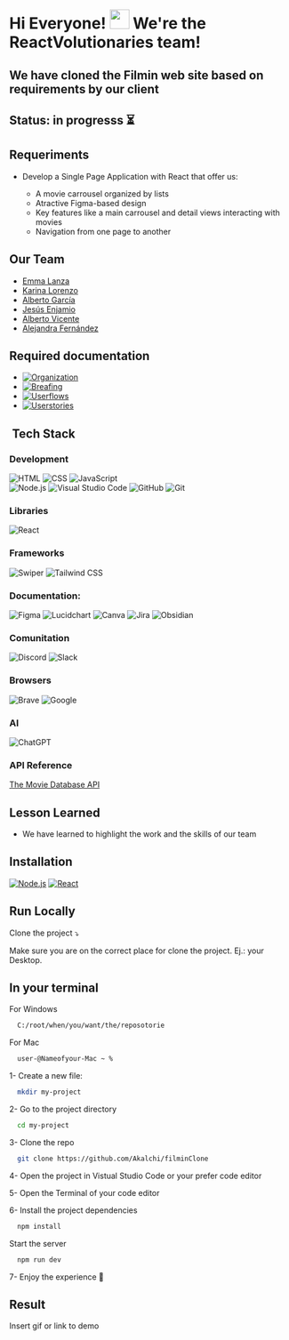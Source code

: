 
# Hi Everyone! <img src="https://media.giphy.com/media/hvRJCLFzcasrR4ia7z/giphy.gif" width="35">  We're the ReactVolutionaries team!  

## We have cloned the Filmin web site based on requirements by our client

## Status: in progresss ⏳

## Requeriments 
- Develop a Single Page Application with React that offer us:

    - A movie carrousel organized by lists
    - Atractive Figma-based design
    - Key features like a main carrousel and detail views interacting with movies
    - Navigation from one page to another

## Our Team
- [Emma Lanza](https://github.com/emmalanza)
- [Karina Lorenzo](https://github.com/karinalorenzo)
- [Alberto García](https://github.com/algama17)
- [Jesús Enjamio](https://github.com/JesusEnjamio)
- [Alberto Vicente](https://github.com/berto9675)
- [Alejandra Fernández](https://github.com/Akalchi)

## Required documentation 
- [![Organization](https://img.shields.io/badge/-Jira-0052CC?logo=jira&logoColor=white&style=flat)](https://jesusenjamio.atlassian.net/jira/core/projects/GTMS/board)
- [![Breafing](https://img.shields.io/badge/-Figma-F24E1E?logo=figma&logoColor=white&style=flat)](https://www.figma.com/design/563btG1aZfBqVuz5EeGwEW/CLON-FILMIN?node-id=0-1&p=f&t=ZkYxLDURlvCPhQSq-0)
- [![Userflows](https://img.shields.io/badge/-Lucidchart-5B5D5D?logo=lucidchart&logoColor=white&style=flat)](https://lucid.app/lucidchart/205d7641-21ce-4592-8c5c-9f929cbad134/edit?page=0_0&invitationId=inv_045b2715-511a-4aec-a880-eaa1992f5b0b#)
- [![Userstories](https://img.shields.io/badge/-Canva-00C4CC?logo=canva&logoColor=white&style=flat)](https://www.canva.com/design/DAGc6KI4mv8/EGSfCAW6HFgVCgSxBKEgLA/view?utm_content=DAGc6KI4mv8&utm_campaign=designshare&utm_medium=link2&utm_source=uniquelinks&utlId=h115e5b67ec)

## &nbsp;Tech Stack

### Development
![HTML](https://img.shields.io/badge/-HTML-E34F26?logo=html5&logoColor=white&style=flat) 
![CSS](https://img.shields.io/badge/-CSS-1572B6?logo=css3&logoColor=white&style=flat)
![JavaScript](https://img.shields.io/badge/-JavaScript-F7DF1E?logo=javascript&logoColor=black&style=flat)\
![Node.js](https://img.shields.io/badge/-Node.js-339933?logo=node.js&logoColor=white&style=flat)
![Visual Studio Code](https://img.shields.io/badge/-Visual_Studio_Code-007ACC?logo=visual-studio-code&logoColor=white&style=flat)
![GitHub](https://img.shields.io/badge/-GitHub-181717?logo=github&logoColor=white&style=flat)
![Git](https://img.shields.io/badge/-Git-F05032?logo=git&logoColor=white&style=flat) 

### Libraries
![React](https://img.shields.io/badge/-React-61DAFB?logo=react&logoColor=black&style=flat)

### Frameworks
![Swiper](https://img.shields.io/badge/-Swiper-6332F6?logo=swiper&logoColor=white&style=flat)
![Tailwind CSS](https://img.shields.io/badge/-Tailwind%20CSS-06B6D4?logo=tailwindcss&logoColor=white&style=flat)  

 ### Documentation:
![Figma](https://img.shields.io/badge/-Figma-F24E1E?logo=figma&logoColor=white&style=flat)
![Lucidchart](https://img.shields.io/badge/-Lucidchart-5B5D5D?logo=lucidchart&logoColor=white&style=flat)
![Canva](https://img.shields.io/badge/-Canva-00C4CC?logo=canva&logoColor=white&style=flat)
![Jira](https://img.shields.io/badge/-Jira-0052CC?logo=jira&logoColor=white&style=flat)
![Obsidian](https://img.shields.io/badge/-Obsidian-483699?logo=data:image/png;base64,<base64-encoded-image>&logoColor=white&style=flat)

 ### Comunitation
![Discord](https://img.shields.io/badge/-Discord-5865F2?logo=discord&logoColor=white&style=flat)
![Slack](https://img.shields.io/badge/-Slack-4A154B?logo=slack&logoColor=white&style=flat)

### Browsers
![Brave](https://img.shields.io/badge/-Brave-FB542B?logo=brave&logoColor=white&style=flat)
![Google](https://img.shields.io/badge/-Google-4285F4?logo=google&logoColor=white&style=flat)

### AI
![ChatGPT](https://img.shields.io/badge/-ChatGPT-10A37F?logo=openai&logoColor=white&style=flat)

### API Reference
[The Movie Database API](https://github.com/celiagarridoherrera/filminClon/tree/dev?tab=readme-ov-file)

## Lesson Learned 
- We have learned to highlight the work and the skills of our team
  
## Installation 
[![Node.js](https://img.shields.io/badge/-Node.js-339933?logo=node.js&logoColor=white&style=flat)](https://nodejs.org/en/download)
[![React](https://img.shields.io/badge/-React-61DAFB?logo=react&logoColor=black&style=flat)](https://es.react.dev/)

## Run Locally 
Clone the project ⤵️

Make sure you are on the correct place for clone the project. Ej.: your Desktop.

## In your terminal

For Windows

```bash
  C:/root/when/you/want/the/reposotorie
```
For Mac

```bash
  user-@Nameofyour-Mac ~ %
```

1- Create a new file:

```bash
  mkdir my-project
```

2- Go to the project directory

```bash
  cd my-project
```
3- Clone the repo

```bash
  git clone https://github.com/Akalchi/filminClone
```
4- Open the project in Vistual Studio Code or your prefer code editor

5- Open the Terminal of your code editor

6- Install the project dependencies

```bash
  npm install
```
Start the server

```bash
  npm run dev
```
7- Enjoy the experience 🚀

## Result
Insert gif or link to demo

